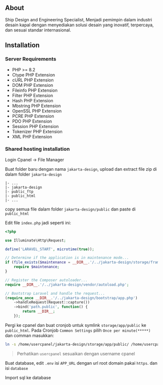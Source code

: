 ## About

Ship Design and Engineering Specialist, Menjadi pemimpin dalam industri desain kapal dengan menyediakan solusi desain yang inovatif, terpercaya, dan sesuai standar internasional.

## Installation

### Server Requirements

* PHP >= 8.2
* Ctype PHP Extension
* cURL PHP Extension
* DOM PHP Extension
* Fileinfo PHP Extension
* Filter PHP Extension
* Hash PHP Extension
* Mbstring PHP Extension
* OpenSSL PHP Extension
* PCRE PHP Extension
* PDO PHP Extension
* Session PHP Extension
* Tokenizer PHP Extension
* XML PHP Extension

### Shared hosting installation

Login Cpanel -> File Manager

Buat folder baru dengan nama `jakarta-design`, upload dan extract file zip di dalam folder `jakarta-design`

```
|- ...
|- jakarta-design
|- public_ftp
|- public_html
|- ...
```

copy semua file dalam folder `jakarta-design/public` dan paste di `public_html`

Edit file `index.php` jadi seperti ini:

```php
<?php

use Illuminate\Http\Request;

define('LARAVEL_START', microtime(true));

// Determine if the application is in maintenance mode...
if (file_exists($maintenance = __DIR__.'/../jakarta-design/storage/framework/maintenance.php')) {
    require $maintenance;
}

// Register the Composer autoloader...
require __DIR__.'/../jakarta-design/vendor/autoload.php';

// Bootstrap Laravel and handle the request...
(require_once __DIR__.'/../jakarta-design/bootstrap/app.php')
    ->handleRequest(Request::capture())
    ->bind('path.public', function() {
        return __DIR__;
    });
```

Pergi ke cpanel dan buat cronjob untuk symlink `storage/app/public` ke `public_html`. 
Pada Cronjob `Common Settings` pilih `Once per minute(*****)` dan comman masukkan:

```sh
ln -s /home/usercpanel/jakarta-design/storage/app/public/ /home/usercpanel/public_html/storage
```
> Perhatikan `usercpanel` sesuaikan dengan username cpanel 

Buat database, edit `.env` isi `APP_URL` dengan url root domain pakai `https`. dan isi `database`

Import sql ke database
